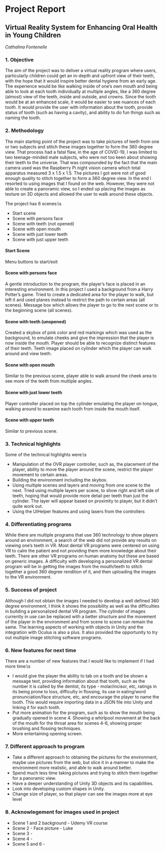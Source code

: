 # Project Report
## Virtual Reality System for Enhancing Oral Health in Young Children 

*Cathalina Fontenelle*

### 1. Objective
The aim of the project was to deliver a virtual reality program where users, particularly children could get an in-depth and upfront view of their teeth, with the hope that it would inspire better dental hygiene from an early age. The experience would be like walking inside of one’s own mouth and being able to look at each tooth individually at multiple angles, like a 360 degree (almost) view of the teeth, inside and outside, and crowns. Since the tooth would be at an enhanced scale, it would be easier to see nuances of each tooth. It would provide the user with information about the tooth, provide status of tooth (such as having a cavity), and ability to do  fun things such as naming the tooth.

### 2. Methodology
The main starting point of the project was to take pictures of teeth from one or two subjects and stitch these images together to form the 360 degree view. That process had a fatal flaw, in the age of COVID-19, I was limited to two teenage-minded male subjects, who were not too keen about showing their teeth to the universe. That was compounded by the fact that the main camera used was the Raspberry Pi night vision camera which total apparatus measured 3 x 1.5 x 1.5. The pictures I got were not of good enough quality to stitch together to form a 360 degree view. In the end I resorted to using images that I found on the web. However, they were not able  to create a panoramic view, so I ended up placing the images as texture on 3D objects and allowed the user to walk around these objects.

The project has 6 scenes:\s
  - Start scene
  - Scene with persons face
  - Scene with teeth (not opened)
  - Scene with open mouth
  - Scene with just lower teeth
  - Scene with just upper teeth

#### Start Scene
  Menu buttons to start/exit
#### Scene with persons face
A gentle introduction to the program, the player’s face is placed in an interesting environment. In this project I used a background from a Harry Potter’s game. Tried to create a dedicated area for the player to walk, but left it and used planes instead to restrict the path to certain areas (all scenes). Message box which allows the player to go to the next scene or to the beginning scene (all scenes).
#### Scene with teeth (unopened)
Created a skybox of pink color and red markings which was used as the background, to emulate cheeks and give the impression that the player is now inside the mouth. Player should be able to recognize distinct features of their teeth. Teeth image placed on cylinder which the player can walk around and view teeth.
#### Scene with open mouth
Similar to the previous scene, player able to walk around the cheek area to see more of the teeth from multiple angles.
#### Scene with just lower teeth
Player controller placed on top the cylinder emulating the player on tongue, walking around to examine each tooth from inside the mouth itself.
#### Scene with upper teeth
Similar to previous scene.

  ### 3. Technical highlights
Some of the technical highlights were:\s
  
- Manipulation of the OVR player controller, such as, the placement of the player, ability to move the player around the scene, restrict the player movement to certain areas.
- Building the environment including the skybox.
- Using multiple scenes and layers and moving from one scene to the next. Tried using multiple layers per scene, to show right and left side of teeth, hoping that would provide more detail per teeth than just the cylinder. The layer will appear based on proximity to player, but it didn’t quite work out.
- Using the UIHelper features and using lasers from the controllers
  
### 4. Differentiating programs
While there are multiple programs that use 360 technology to show players around an environment, a search of the web did not provide any results on viewing one’s teeth in VR. Most dental VR programs were centered on using VR to calm the patient and not providing them more knowledge about their teeth. There are other VR programs on human anatomy but these are based on generic images. A difficulty with developing a personalized VR dental program will be in getting the images from the mouth/teeth to stitch together a good 360 degree rendition of it, and then uploading the images to the VR environment.

### 5. Success of project
Although I did not obtain the images I needed to develop a well defined 360 degree environment, I think it shows the possibility as well as the difficulties in building a personalized dental VR program. The cylinder of images currently in use can be replaced with a better structure and the movement of the player in the environment and from scene to scene can remain the same. The learning aspects of working with objects in Unity and the integration with Oculus is also a plus. It also provided the opportunity to try out multiple image stitching software programs.

### 6. New features for next time
There are a number of new features that I would like to implement if I had more time:\s
- I would give the player the ability to tab on a tooth and be shown a message text, providing information about that tooth, such as the number it is called by the dentist, its type - molar/incisor, etc, ratings in its being prone to loss, difficulty in flossing, its use in eating/word pronunciation/face structure, etc, and encourage the player to name the tooth. This would require importing data in a JSON file into Unity and linking it for each tooth.
- Put more animation for the program, such as to show the mouth being gradually opened in scene 4. Showing a whirlpool movement at the back of the mouth for the throat area for scenes 4-6, showing proper brushing and flossing techniques.
- More entertaining opening screen.


### 7. Different approach to program
- Take a different approach to obtaining the pictures for the environment, maybe use pictures from the web, but slice it in a manner to make the environment more realistic, and able to walk around better.
- Spend much less time taking pictures and trying to stitch them together for a panoramic view. 
- Have a deeper understanding of Unity 3D objects and its capabilities.
- Look into developing custom shapes in Unity.
- Change size of player, so that player can see the images more at eye level


### 8. Acknowlegement for images used in project
- Scene 1 and 2 background - Udemy VR course
- Scene 2 - Face picture - Luke
- Scene 3 - 
- Scene 4 - 
- Scene 5 and 6 - 

